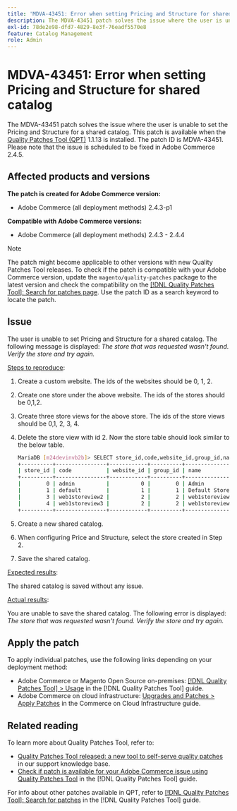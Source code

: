 ```yaml
---
title: 'MDVA-43451: Error when setting Pricing and Structure for shared catalog'
description: The MDVA-43451 patch solves the issue where the user is unable to set the Pricing and Structure for a shared catalog. This patch is available when the [Quality Patches Tool (QPT)](https://experienceleague.adobe.com/en/docs/commerce-knowledge-base/kb/announcements/commerce-announcements/magento-quality-patches-released-new-tool-to-self-serve-quality-patches) 1.1.13 is installed. The patch ID is MDVA-43451. Please note that the issue is scheduled to be fixed in Adobe Commerce 2.4.5.
exl-id: 78de2e98-dfd7-4829-8e3f-76eadf5570e8
feature: Catalog Management
role: Admin
---
```

# MDVA-43451: Error when setting Pricing and Structure for shared catalog

The MDVA-43451 patch solves the issue where the user is unable to set the Pricing and Structure for a shared catalog. This patch is available when the [Quality Patches Tool (QPT)](https://experienceleague.adobe.com/en/docs/commerce-knowledge-base/kb/announcements/commerce-announcements/magento-quality-patches-released-new-tool-to-self-serve-quality-patches) 1.1.13 is installed. The patch ID is MDVA-43451. Please note that the issue is scheduled to be fixed in Adobe Commerce 2.4.5.

## Affected products and versions

**The patch is created for Adobe Commerce version:**

* Adobe Commerce (all deployment methods) 2.4.3-p1

**Compatible with Adobe Commerce versions:**

* Adobe Commerce (all deployment methods) 2.4.3 - 2.4.4

>[!NOTE]
>
>The patch might become applicable to other versions with new Quality Patches Tool releases. To check if the patch is compatible with your Adobe Commerce version, update the `magento/quality-patches` package to the latest version and check the compatibility on the [[!DNL Quality Patches Tool]: Search for patches page](https://experienceleague.adobe.com/en/docs/commerce-knowledge-base/kb/announcements/commerce-announcements/magento-quality-patches-released-new-tool-to-self-serve-quality-patches). Use the patch ID as a search keyword to locate the patch.

## Issue

The user is unable to set Pricing and Structure for a shared catalog. The following message is displayed: *The store that was requested wasn't found. Verify the store and try again.*

<u>Steps to reproduce</u>:

1. Create a custom website. The ids of the websites should be 0, 1, 2.
1. Create one store under the above website. The ids of the stores should be 0,1,2.
1. Create three store views for the above store. The ids of the store views should be 0,1, 2, 3, 4.
1. Delete the store view with id 2. Now the store table should look similar to the below table.

    ```bash
    MariaDB [m24devinvb2b]> SELECT store_id,code,website_id,group_id,name FROM store;
    +----------+----------------+------------+----------+--------------------+
    | store_id | code           | website_id | group_id | name               |
    +----------+----------------+------------+----------+--------------------+
    |        0 | admin          |          0 |        0 | Admin              |
    |        1 | default        |          1 |        1 | Default Store View |
    |        3 | web1storeview2 |          2 |        2 | web1storeview2     |
    |        4 | web1storeview3 |          2 |        2 | web1storeview3     |
    +----------+----------------+------------+----------+--------------------+
    ```

1. Create a new shared catalog.
1. When configuring Price and Structure, select the store created in Step 2.
1. Save the shared catalog.

<u>Expected results</u>:

The shared catalog is saved without any issue.

<u>Actual results</u>:

You are unable to save the shared catalog. The following error is displayed:
*The store that was requested wasn't found. Verify the store and try again.*

## Apply the patch

To apply individual patches, use the following links depending on your deployment method:

* Adobe Commerce or Magento Open Source on-premises: [[!DNL Quality Patches Tool] > Usage](/help/tools/quality-patches-tool/usage.md) in the [!DNL Quality Patches Tool] guide.
* Adobe Commerce on cloud infrastructure: [Upgrades and Patches > Apply Patches](https://experienceleague.adobe.com/docs/commerce-cloud-service/user-guide/develop/upgrade/apply-patches.html) in the Commerce on Cloud Infrastructure guide.

## Related reading

To learn more about Quality Patches Tool, refer to:

* [Quality Patches Tool released: a new tool to self-serve quality patches](https://experienceleague.adobe.com/en/docs/commerce-knowledge-base/kb/announcements/commerce-announcements/magento-quality-patches-released-new-tool-to-self-serve-quality-patches) in our support knowledge base.
* [Check if patch is available for your Adobe Commerce issue using Quality Patches Tool](/help/tools/quality-patches-tool/patches-available-in-qpt/check-patch-for-magento-issue-with-magento-quality-patches.md) in the [!DNL Quality Patches Tool] guide.

For info about other patches available in QPT, refer to [[!DNL Quality Patches Tool]: Search for patches](https://experienceleague.adobe.com/tools/commerce-quality-patches/index.html) in the [!DNL Quality Patches Tool] guide.
